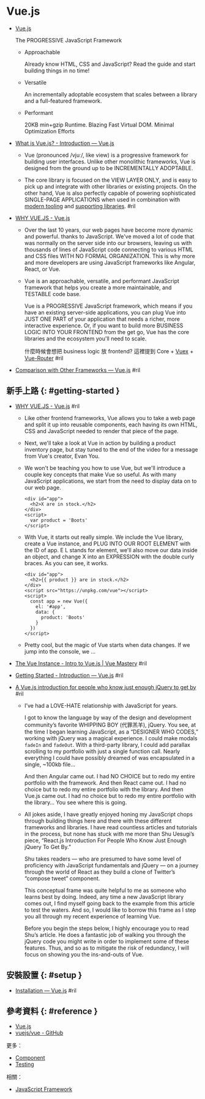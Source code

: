 # Vue.js

  - [Vue\.js](https://vuejs.org/)

    The PROGRESSIVE JavaScript Framework

      - Approachable

        Already know HTML, CSS and JavaScript? Read the guide and start building things in no time!

      - Versatile

        An incrementally adoptable ecosystem that scales between a library and a full-featured framework.

      - Performant

        20KB min+gzip Runtime. Blazing Fast Virtual DOM. Minimal Optimization Efforts

  - [What is Vue.js? - Introduction — Vue\.js](https://vuejs.org/v2/guide/#What-is-Vue-js)

      - Vue (pronounced /vjuː/, like view) is a progressive framework for building user interfaces. Unlike other monolithic frameworks, Vue is designed from the ground up to be INCREMENTALLY ADOPTABLE.

      - The core library is focused on the VIEW LAYER ONLY, and is easy to pick up and integrate with other libraries or existing projects. On the other hand, Vue is also perfectly capable of powering sophisticated SINGLE-PAGE APPLICATIONS when used in combination with [modern tooling](https://vuejs.org/v2/guide/single-file-components.html) and [supporting libraries](https://github.com/vuejs/awesome-vue#components--libraries). #ril

  - [WHY VUE.JS - Vue\.js](https://vuejs.org/)

      - Over the last 10 years, our web pages have become more dynamic and powerful. thanks to JavaScript. We've moved a lot of code that was normally on the server side into our browsers, leaving us with thousands of lines of JavaScript code connecting to various HTML and CSS files WITH NO FORMAL ORGANIZATION. This is why more and more developers are using JavaScript frameworks like Angular, React, or Vue.

      - Vue is an approachable, versatile, and performant JavaScript framework that helps you create a more maintainable, and TESTABLE code base.

        Vue is a PROGRESSIVE JavaScript framework, which means if you have an existing server-side applications, you can plug Vue into JUST ONE PART of your application that needs a richer, more interactive experience. Or, if you want to build more BUSINESS LOGIC INTO YOUR FRONTEND from the get go, Vue has the core libraries and the ecosystem you'll need to scale.

        什麼時候會想把 business logic 放 frontend? 這裡提到 Core + [Vuex](https://vuex.vuejs.org/) + [Vue-Router](https://router.vuejs.org/) #ril

  - [Comparison with Other Frameworks — Vue\.js](https://vuejs.org/v2/guide/comparison.html) #ril

## 新手上路 {: #getting-started }

  - [WHY VUE.JS - Vue\.js](https://vuejs.org/) #ril

      - Like other frontend frameworks, Vue allows you to take a web page and split it up into reusable components, each having its own HTML, CSS and JavaScript needed to render that piece of the page.

      - Next, we'll take a look at Vue in action by building a product inventory page, but stay tuned to the end of the video for a message from Vue's creator, Evan You.

      - We won't be teaching you how to use Vue, but we'll introduce a couple key concepts that make Vue so useful. As with many JavaScript applications, we start from the need to display data on to our web page.

            <div id="app">
              <h2>X are in stock.</h2>
            </div>
            <script>
              var product = 'Boots'
            </script>

      - With Vue, it starts out really simple. We include the Vue library, create a Vue instance, and PLUG INTO OUR ROOT ELEMENT with the ID of app. E L stands for element, we'll also move our data inside an object, and change X into an EXPRESSION with the double curly braces. As you can see, it works.

            <div id="app">
              <h2>{{ product }} are in stock.</h2>
            </div>
            <script src="https://unpkg.com/vue"></script>
            <script>
              const app = new Vue({
                el: '#app',
                data: {
                  product: 'Boots'
                }
              })
            </script>

      - Pretty cool, but the magic of Vue starts when data changes. If we jump into the console, we ...

  - [The Vue Instance \- Intro to Vue\.js \| Vue Mastery](https://www.vuemastery.com/courses/intro-to-vue-js/vue-instance/) #ril

  - [Getting Started - Introduction — Vue\.js](https://vuejs.org/v2/guide/#Getting-Started) #ril

  - [A Vue\.js introduction for people who know just enough jQuery to get by](https://www.freecodecamp.org/news/eab5aa193d77/) #ril

      - I’ve had a LOVE-HATE relationship with JavaScript for years.

        I got to know the language by way of the design and development community’s favorite WHIPPING BOY (代罪羔羊), jQuery. You see, at the time I began learning JavaScript, as a “DESIGNER WHO CODES,” working with jQuery was a magical experience. I could make modals `fadeIn` and `fadeOut`. With a third-party library, I could add parallax scrolling to my portfolio with just a single function call. Nearly everything I could have possibly dreamed of was encapsulated in a single, ~100kb file…

        And then Angular came out. I had NO CHOICE but to redo my entire portfolio with the framework. And then React came out. I had no choice but to redo my entire portfolio with the library. And then Vue.js came out. I had no choice but to redo my entire portfolio with the library… You see where this is going.

      - All jokes aside, I have greatly enjoyed honing my JavaScript chops through building things here and there with these different frameworks and libraries. I have read countless articles and tutorials in the process, but none has stuck with me more than Shu Uesugi’s piece, “React.js Introduction For People Who Know Just Enough jQuery To Get By.”

        Shu takes readers — who are presumed to have some level of proficiency with JavaScript fundamentals and jQuery — on a journey through the world of React as they build a clone of Twitter’s “compose tweet” component.

        This conceptual frame was quite helpful to me as someone who learns best by doing. Indeed, any time a new JavaScript library comes out, I find myself going back to the example from this article to test the waters. And so, I would like to borrow this frame as I step you all through my recent experience of learning Vue.

        Before you begin the steps below, I highly encourage you to read Shu’s article. He does a fantastic job of walking you through the jQuery code you might write in order to implement some of these features. Thus, and so as to mitigate the risk of redundancy, I will focus on showing you the ins-and-outs of Vue.

## 安裝設置 {: #setup }

  - [Installation — Vue\.js](https://vuejs.org/v2/guide/installation.html) #ril

## 參考資料 {: #reference }

  - [Vue.js](https://vuejs.org/)
  - [vuejs/vue - GitHub](https://github.com/vuejs/vue)

更多：

  - [Component](vue-component.md)
  - [Testing](vue-testing.md)

相關：

  - [JavaScript Framework](html-javascript.md#framework)
